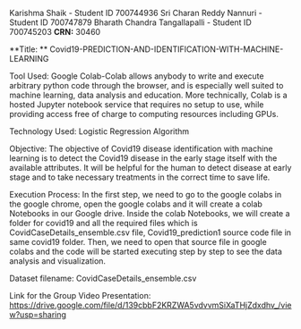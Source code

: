 Karishma Shaik - Student ID 700744936
Sri Charan Reddy Nannuri - Student ID 700747879
Bharath Chandra Tangallapalli - Student ID 700745203
**CRN:** 30460

**Title: **
Covid19-PREDICTION-AND-IDENTIFICATION-WITH-MACHINE-LEARNING

Tool Used:
Google Colab-Colab allows anybody to write and execute arbitrary python code through the browser, and is especially well suited to machine learning, data analysis and education. More technically, Colab is a hosted Jupyter notebook service that requires no setup to use, while providing access free of charge to computing resources including GPUs.

Technology Used:
Logistic Regression Algorithm

Objective:
The objective of Covid19 disease identification with machine learning is to detect the Covid19 disease in the early stage itself with the available attributes. 
It will be helpful for the human to detect disease at early stage and to take necessary treatments in the correct time to save life.




Execution Process:
In the first step, we need to go to the google colabs in the google chrome, open the google colabs and it will create a colab Notebooks in our Google drive. 
Inside the colab Notebooks, we will create a folder for covid19 and all the required files  which is CovidCaseDetails_ensemble.csv file, Covid19_prediction1 source code file in same covid19 folder.
Then, we need to open that source file in google colabs and the code will be started executing step by step to see the data analysis and visualization. 



Dataset filename:
CovidCaseDetails_ensemble.csv


Link for the Group Video Presentation:
https://drive.google.com/file/d/139cbbF2KRZWA5vdvvmSiXaTHjZdxdhv_/view?usp=sharing


